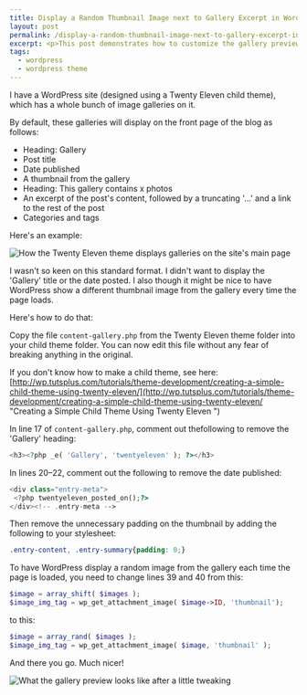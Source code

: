 ```yaml
---
title: Display a Random Thumbnail Image next to Gallery Excerpt in WordPress
layout: post
permalink: /display-a-random-thumbnail-image-next-to-gallery-excerpt-in-wordpress/
excerpt: <p>This post demonstrates how to customize the gallery preview on the front page of your WordPress blog and have it display a random image from the gallery every time the page is loaded.</p>
tags:
  - wordpress
  - wordpress theme
---
```


I have a WordPress site (designed using a Twenty Eleven child theme), which has a whole bunch of image galleries on it.

By default, these galleries will display on the front page of the blog as follows:

- Heading: Gallery
- Post title
- Date published
- A thumbnail from the gallery
- Heading: This gallery contains x photos
- An excerpt of the post's content, followed by a truncating '&#8230;' and a link to the rest of the post
- Categories and tags

Here's an example:

![How the Twenty Eleven theme displays galleries on the site's main page](https://res.cloudinary.com/hibbard/image/upload/v1528880881/gallery_example.png "How the Twenty Eleven theme displays galleries on the site's main page")

I wasn't so keen on this standard format. I didn't want to display the 'Gallery' title or the date posted. I also though it might be nice to have WordPress show a different thumbnail image from the gallery every time the page loads.

Here's how to do that:

Copy the file `content-gallery.php` from the Twenty Eleven theme folder into your child theme folder. You can now edit this file without any fear of breaking anything in the original.

If you don't know how to make a child theme, see here: [http://wp.tutsplus.com/tutorials/theme-development/creating-a-simple-child-theme-using-twenty-eleven/](http://wp.tutsplus.com/tutorials/theme-development/creating-a-simple-child-theme-using-twenty-eleven/ "Creating a Simple Child Theme Using Twenty Eleven ")

In line 17 of `content-gallery.php`, comment out thefollowing to remove the 'Gallery' heading:

```php
<h3><?php _e( 'Gallery', 'twentyeleven' ); ?></h3>
```

In lines 20–22, comment out the following to remove the date published:

```php
<div class="entry-meta">
 <?php twentyeleven_posted_on();?>
</div><!-- .entry-meta -->
```

Then remove the unnecessary padding on the thumbnail by adding the following to your stylesheet:

```css
.entry-content, .entry-summary{padding: 0;}
```

To have WordPress display a random image from the gallery each time the page is loaded, you need to change lines 39 and 40 from this:

```php
$image = array_shift( $images );
$image_img_tag = wp_get_attachment_image( $image->ID, 'thumbnail');
```

to this:

```php
$image = array_rand( $images );
$image_img_tag = wp_get_attachment_image( $image, 'thumbnail' );
```

And there you go. Much nicer!

![What the gallery preview looks like after a little tweaking](https://res.cloudinary.com/hibbard/image/upload/v1528880918/revised_gallery.png "What the gallery preview looks like after a little tweaking")
